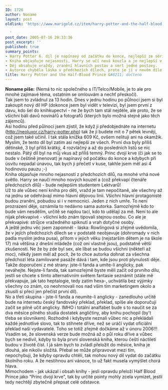 ```yaml
---
ID: 1726
author: Noname
layout: post
oldlink: 'https://www.marigold.cz/item/harry-potter-and-the-half-blood-prince-docteno

  '
post_date: 2005-07-16 20:33:36
post_excerpt: ''
published: true
summary_points:
- Harry Potter 6. díl je napínavý od začátku do konce, nejlepší ze série.
- Kniha objasňuje nejasnosti, Harry se učí nová kouzla a je nejlepší v lektvarech.
- Děj obsahuje vraždy, zranění hlavních postav a smrt jedné postavy.
- Autorce chyběla láska v předchozích dílech, proto je jí v novém díle více.
title: Harry Potter and the Half-Blood Prince &#8211; dočteno
---
```


<p><strong>Noname píše:</strong> (Nemá to nic společného s IT/Telco/Mobile, je to ale pro mnohé zajímavé téma, ostatním se omlouvám a nechť přeskočí).<br />Tak jsem to zvládnul za 13 hodin. Dnes v jednu hodinu po půlnoci jsem si byl zakoupit nový díl HP (dokonce jsem byl vidět v televizi, byl jsem první z davu, kdo šel do knihkupectví - ne že bych tam stál nejdéle, ale proto, že se všichni báli davů novinářů a fotografů (kterých bylo možná stejně jako těch zájemců).<br />Asi hodinu před půlnocí jsem zjistil, že když ji předobjednáte na internetu (<a href="http://neoluxor.cz/harry-potter.php" >http://neoluxor.cz/harry-potter.php</a>) tak že ji budete mít o&nbsp;7 pětek levněji, což jsem také učinil. I tak stála knížka 609 Kč, ovšem nelituji ani na okamžik.<br />Myslím, že tento díl byl zatím asi nejlepší ze všech. První dva byly příliš dětinské, 3 byl příliš krátký, 4 rozvláčný a až do posledních listů se nic nestalo. Pátý díl byl na můj vkus až příliš temný. Princ dvojí krve (či jak se to bude v češtině jmenovat) je napínavý od počátku do konce a kdybych při úsvitu nepadal únavou, tak bych ji přečetl v kuse, takhle jsem měl asi 4 hodinovou pauzu ;-)<br />Kniha objasňuje mnoho nejasností z předchozích dílů, na mnohé vrhá nové světlo. Harry se naučí mnoho nových kouzel a (což překvapí čtenáře předchozích dílů) - bude nejlepším studentem Lektvarů!<br />Už to ale vůbec není kniha pro děti, vražd je tam nepočítaně, ale všechny až na jednu se odehrávají mimo hlavní dějovou linii. Všichni hlavní protagonisté budou zraněni, pobudou si i v nemocnici. Jeden z nich umře. To není prozrazení děje, oznámila to nedávno sama autorka. Samozřejmě kdo to bude vám nesdělím, určitě se najdou tací, kdo to udělají za mě. Není to ale nijak překvapivé - všichni kdo znám tipovali stejnou osobu. Co ale je překvapivé:&nbsp;strůjce vražedného spiknutí a vrah dotyčné osoby.<br />A ještě jednu věc jsem zapomněl - láska: Rowlingová si zřejmě uvědomila, že v jejích předchozích dílech se v podstatě neobjevuje (dohromady v nich padla myslím jedna pusa), přitom v jejich věku (nejstarším dětem je na škole 17)&nbsp;má většina z dnešní mládeže (což oni vlastně jsou), podstatně větší zkušenosti. Ne že by zde byl sex, ale líbat se budou všichni (někteří až moc), někdy jsem měl až pocit, že to chce&nbsp;autorka dohnat za všechna předchozí léta zamilované pasáže dává i tam, kde jsou proti plynulosti děje.<br />Takže doporučení z mé strany: jste-li fanda a umíte-li anglicky, pak neváhejte. Nejste-li fanda, tak samozřejmě byste měli začít od prvního dílu, jestli se chcete s tímto alternativním světem fantasie seznámit (stále mě překvapuje, jak tato heptalogie, tedy zatím hexa-,&nbsp;uchvátila bez výjimky všechny co znám, co neohrnovali nos nad vším tím marketingem okolo a zkusili si přeci jen přečíst první díl).<br />No a třetí skupina - jste-li fanda a neumíte-li anglicky - zanedlouho určitě bude na internetu český fandovský překlad, překlad, spíše ale doporučuji začít se pilně učit anglicky. IMHO i totální analfabet bude s to naučit se za dva měsíce pilného studia dostatek angličtiny, aby knihu pochopil (by't třeba se slovníkem). Rozhodně i kdybyste neznali vůbec nic a překládali každé jednotlivé slovo, tak to stihnete dříve, než se uráčí vydat oficiální překlad naši vydavatelé. Toho se totiž zřejmě dočkáme až v únoru 2006!!!<br />Vsadím se, že slovenská verze bude možná až o půl roku dříve a vůbec bych se nedivil, kdyby to byla první slovenská kniha, kterou čeští náctiletí budou v životě číst. I já sám bych to zvládl přeložit do měsíce, kniha je dlouhá, ale nikoliv složitá. Přebal se může připravovat mezi tím, nepochybuji, že kdyby opravdu chtěli, tak mohou nový díl vydat do začátku školního roku. A že nestihnou ani vánoce, to už fakt musela vymýšlet chorá hlava.<br />Mimochodem - jak ukázal i obsah knihy&nbsp;- jesli opravdu přeloží Half Blood Prince jako "Princ dvojí krve", tak by určité pointy mohly zcela vymizet, jestli tedy nechtějí zbytečně přepsat celé odstavce.
</p>